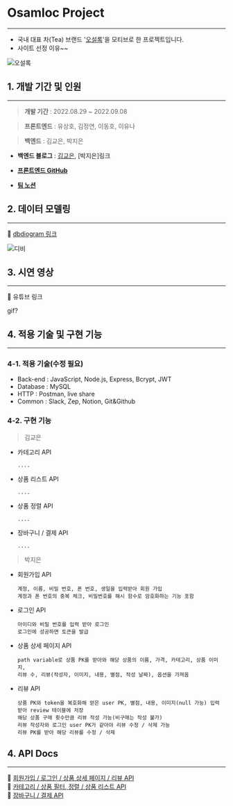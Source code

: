 # Osamloc Project
---
+ 국내 대표 차(Tea) 브랜드 '[오설록](https://www.osulloc.com/kr/ko)'을 모티브로 한 프로젝트입니다.
+ 사이트 선정 이유~~

![오설록](https://user-images.githubusercontent.com/108418225/190359024-709b2df0-3249-4708-8e2f-7d6bcb38c07a.png)


## 1. 개발 기간 및 인원
---
> __개발 기간__  : 2022.08.29 ~ 2022.09.08

>  __프론트엔드__ : 유상호, 김정연, 이동호, 이유나  

>  __백엔드__ : 김교은, 박지은  

+ __백엔드 블로그__  :
  [김교은](https://velog.io/@gyoeun666), [박지은]링크 

+ __[프론트엔드 GitHub](https://github.com/wecode-bootcamp-korea/justcode-6-1st-osamloc-front)__ 

+ __[팀 노션](https://www.notion.so/wecode/93b4fdf1dd4b49dd9b2fe71f7b85d8d0)__


## 2. 데이터 모델링
---
:paperclip:  [dbdiogram 링크](https://dbdiagram.io/d/631550500911f91ba5332730)   

![디비](https://user-images.githubusercontent.com/108418225/190328843-2bbf8125-2c98-43a3-a3d0-f31fd9613631.png)


## 3. 시연 영상
---
:paperclip: 유튜브 링크
  
gif?


## 4. 적용 기술 및 구현 기능
---
### 4-1. 적용 기술(수정 필요)
+ Back-end : JavaScript, Node.js, Express, Bcrypt, JWT
+ Database : MySQL 
+ HTTP : Postman, live share  
+ Common : Slack, Zep, Notion, Git&Github


### 4-2. 구현 기능

>김교은  

+ 카테고리 API  

      ....
+ 상품 리스트 API  

      ....
+ 상품 정렬 API  

      ....
+ 장바구니 / 결제 API  

      ....



>박지은
+ 회원가입 API

      계정, 이름, 비밀 번호, 폰 번호, 생일을 입력받아 회원 가입
      계정과 폰 번호의 중복 체크, 비밀번호를 해시 함수로 암호화하는 기능 포함
+ 로그인 API 

      아이디와 비밀 번호를 입력 받아 로그인
      로그인에 성공하면 토큰을 발급
+ 상품 상세 페이지 API   

      path variable로 상품 PK를 받아와 해당 상품의 이름, 가격, 카테고리, 상품 이미지, 
      리뷰 수, 리뷰(작성자, 이미지, 내용, 별점, 작성 날짜), 옵션을 가져옴
+ 리뷰 API
  
      상품 PK와 token을 복호화해 얻은 user PK, 별점, 내용, 이미지(null 가능) 입력 받아 review 테이블에 저장
      해당 상품 구매 횟수만큼 리뷰 작성 가능(비구매는 작성 불가)
      리뷰 작성자와 로그인 user PK가 같아야 리뷰 수정 / 삭제 가능
      리뷰 PK를 받아 해당 리뷰를 수정 / 삭제


## 4. API Docs
---
:paperclip: [회원가입 / 로그인 / 상품 상세 페이지 / 리뷰 API](https://documenter.getpostman.com/view/22723173/VUxVrQLd)  
:paperclip: [카테고리 / 상품 필터, 정렬 / 상품 리스트 API](https://documenter.getpostman.com/view/22723465/VUxXKNsa)  
:paperclip: [장바구니 / 결제 API](https://documenter.getpostman.com/view/22723465/VVBQX98b)  


